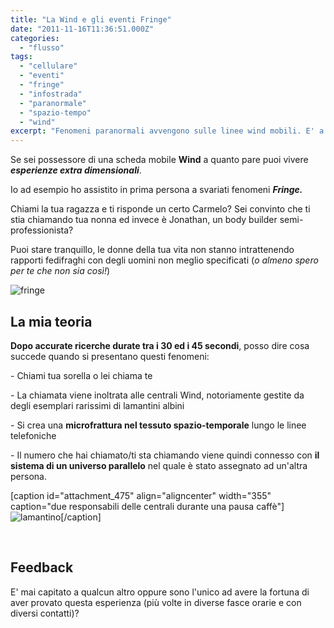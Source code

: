 ```yaml
---
title: "La Wind e gli eventi Fringe"
date: "2011-11-16T11:36:51.000Z"
categories: 
  - "flusso"
tags: 
  - "cellulare"
  - "eventi"
  - "fringe"
  - "infostrada"
  - "paranormale"
  - "spazio-tempo"
  - "wind"
excerpt: "Fenomeni paranormali avvengono sulle linee wind mobili. E' a rischio l'integrità del nostro tessuto spazio-temporale? Gli eventi fringe esistono davvero?"
---
```


Se sei possessore di una scheda mobile **Wind** a quanto pare puoi vivere _**esperienze extra dimensionali**_.

Io ad esempio ho assistito in prima persona a svariati fenomeni _**Fringe.**_ 

Chiami la tua ragazza e ti risponde un certo Carmelo? Sei convinto che ti stia chiamando tua nonna ed invece è Jonathan, un body builder semi-professionista?

Puoi stare tranquillo, le donne della tua vita non stanno intrattenendo rapporti fedifraghi con degli uomini non meglio specificati (_o almeno spero per te che non sia così!_)

![](https://enricodeleo.s3.eu-south-1.amazonaws.com/uploads/2011/11/fringe.png" "fringe")

## La mia teoria

**Dopo accurate ricerche durate tra i 30 ed i 45 secondi**, posso dire cosa succede quando si presentano questi fenomeni:

\- Chiami tua sorella o lei chiama te

\- La chiamata viene inoltrata alle centrali Wind, notoriamente gestite da degli esemplari rarissimi di lamantini albini

\- Si crea una **microfrattura nel tessuto spazio-temporale** lungo le linee telefoniche

\- Il numero che hai chiamato/ti sta chiamando viene quindi connesso con **il sistema di un universo parallelo** nel quale è stato assegnato ad un'altra persona.

\[caption id="attachment\_475" align="aligncenter" width="355" caption="due responsabili delle centrali durante una pausa caffè"\]![](https://enricodeleo.s3.eu-south-1.amazonaws.com/uploads/2011/11/lamantino.jpg" "lamantino")\[/caption\]

 

## Feedback

E' mai capitato a qualcun altro oppure sono l'unico ad avere la fortuna di aver provato questa esperienza (più volte in diverse fasce orarie e con diversi contatti)?
